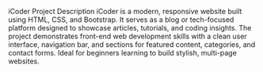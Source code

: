 iCoder Project Description
iCoder is a modern, responsive website built using HTML, CSS, and Bootstrap. It serves as a blog or tech-focused platform designed to showcase articles, tutorials, and coding insights. The project demonstrates front-end web development skills with a clean user interface, navigation bar, and sections for featured content, categories, and contact forms. Ideal for beginners learning to build stylish, multi-page websites.


